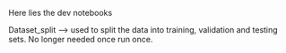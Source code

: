 Here lies the dev notebooks

Dataset_split --> used to split the data into training, validation and testing sets. No longer needed once run once.